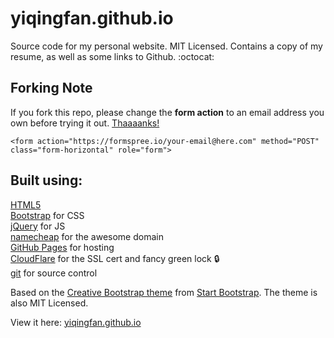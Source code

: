 yiqingfan.github.io
================================================================================

Source code for my personal website. MIT Licensed. Contains a copy of my resume, 
as well as some links to Github. :octocat:

## Forking Note

If you fork this repo, please change the **form action** to an email address you own before trying it out. [Thaaaanks!](https://i.imgur.com/TpBVEjv.jpg)

```
<form action="https://formspree.io/your-email@here.com" method="POST" class="form-horizontal" role="form">
```

Built using:
--------------------------------------------------------------------------------
[HTML5](https://developers.google.com/web/)  
[Bootstrap](http://getbootstrap.com/) for CSS  
[jQuery](https://jquery.com/) for JS  
[namecheap](https://www.namecheap.com/) for the awesome domain  
[GitHub Pages](https://pages.github.com/) for hosting  
[CloudFlare](https://www.cloudflare.com/) for the SSL cert and fancy green lock :lock:  
[git](https://git-scm.com/) for source control

Based on the
[Creative Bootstrap theme](http://startbootstrap.com/template-overviews/creative/)
from [Start Bootstrap](http://startbootstrap.com/).
The theme is also MIT Licensed.

View it here: [yiqingfan.github.io](https://yiqingfan.github.io/)
